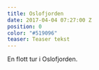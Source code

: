 ```yaml
---
title: Oslofjorden
date: 2017-04-04 07:27:00 Z
position: 0
color: "#519096"
teaser: Teaser tekst
---
```


En flott tur i Oslofjorden.